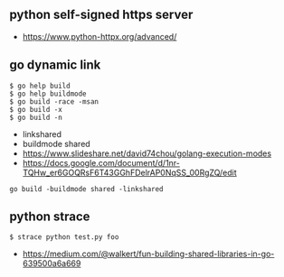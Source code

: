 ## python self-signed https server

- https://www.python-httpx.org/advanced/

## go dynamic link

```
$ go help build
$ go help buildmode
$ go build -race -msan
$ go build -x
$ go build -n
```

- linkshared
- buildmode shared
- https://www.slideshare.net/david74chou/golang-execution-modes
- https://docs.google.com/document/d/1nr-TQHw_er6GOQRsF6T43GGhFDelrAP0NqSS_00RgZQ/edit


```
go build -buildmode shared -linkshared
```

## python strace

```
$ strace python test.py foo
```

- https://medium.com/@walkert/fun-building-shared-libraries-in-go-639500a6a669
